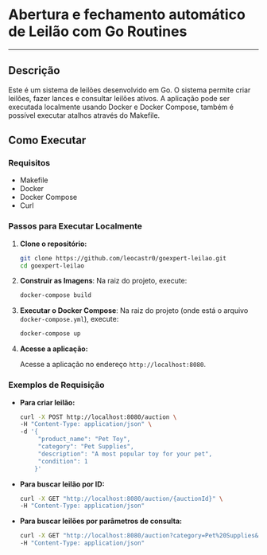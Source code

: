 # Abertura e fechamento automático de Leilão com Go Routines
---
## Descrição

Este é um sistema de leilões desenvolvido em Go. O sistema permite criar leilões, fazer lances e consultar leilões ativos. A aplicação pode ser executada localmente usando Docker e Docker Compose, também é possível executar atalhos através do Makefile.

## Como Executar

### Requisitos

- Makefile
- Docker
- Docker Compose
- Curl

### Passos para Executar Localmente

1. **Clone o repositório:**

   ```sh
   git clone https://github.com/leocastr0/goexpert-leilao.git
   cd goexpert-leilao
   ```

2. **Construir as Imagens**: Na raiz do projeto, execute:

   ```sh
   docker-compose build
   ```

3. **Executar o Docker Compose**: Na raiz do projeto (onde está o arquivo `docker-compose.yml`), execute:

   ```sh
   docker-compose up
   ```

4. **Acesse a aplicação:**

   Acesse a aplicação no endereço `http://localhost:8080`.

### Exemplos de Requisição

- **Para criar leilão:**

   ```sh
   curl -X POST http://localhost:8080/auction \
   -H "Content-Type: application/json" \
   -d '{
        "product_name": "Pet Toy",
        "category": "Pet Supplies",
        "description": "A most popular toy for your pet",
        "condition": 1
       }'
   ```

- **Para buscar leilão por ID:**

   ```sh
   curl -X GET "http://localhost:8080/auction/{auctionId}" \
   -H "Content-Type: application/json"
   ```

- **Para buscar leilões por parâmetros de consulta:**

   ```sh
   curl -X GET "http://localhost:8080/auction?category=Pet%20Supplies&condition=1&status=0" \
   -H "Content-Type: application/json"
   ```
